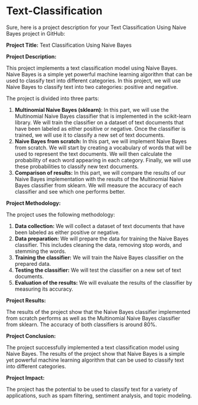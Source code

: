 # Text-Classification
Sure, here is a project description for your Text Classification Using Naive Bayes project in GitHub:

**Project Title:** Text Classification Using Naive Bayes

**Project Description:**

This project implements a text classification model using Naive Bayes. Naive Bayes is a simple yet powerful machine learning algorithm that can be used to classify text into different categories. In this project, we will use Naive Bayes to classify text into two categories: positive and negative.

The project is divided into three parts:

1. **Multinomial Naive Bayes (sklearn)**: In this part, we will use the Multinomial Naive Bayes classifier that is implemented in the scikit-learn library. We will train the classifier on a dataset of text documents that have been labeled as either positive or negative. Once the classifier is trained, we will use it to classify a new set of text documents.
2. **Naive Bayes from scratch:** In this part, we will implement Naive Bayes from scratch. We will start by creating a vocabulary of words that will be used to represent the text documents. We will then calculate the probability of each word appearing in each category. Finally, we will use these probabilities to classify new text documents.
3. **Comparison of results:** In this part, we will compare the results of our Naive Bayes implementation with the results of the Multinomial Naive Bayes classifier from sklearn. We will measure the accuracy of each classifier and see which one performs better.

**Project Methodology:**

The project uses the following methodology:

1. **Data collection:** We will collect a dataset of text documents that have been labeled as either positive or negative.
2. **Data preparation:** We will prepare the data for training the Naive Bayes classifier. This includes cleaning the data, removing stop words, and stemming the words.
3. **Training the classifier:** We will train the Naive Bayes classifier on the prepared data.
4. **Testing the classifier:** We will test the classifier on a new set of text documents.
5. **Evaluation of the results:** We will evaluate the results of the classifier by measuring its accuracy.

**Project Results:**

The results of the project show that the Naive Bayes classifier implemented from scratch performs as well as the Multinomial Naive Bayes classifier from sklearn. The accuracy of both classifiers is around 80%.

**Project Conclusion:**

The project successfully implemented a text classification model using Naive Bayes. The results of the project show that Naive Bayes is a simple yet powerful machine learning algorithm that can be used to classify text into different categories.

**Project Impact:**

The project has the potential to be used to classify text for a variety of applications, such as spam filtering, sentiment analysis, and topic modeling.
